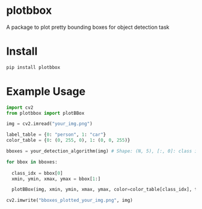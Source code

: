 # plotbbox
A package to plot pretty bounding boxes for object detection task





# Install
```python
pip install plotbbox
```

# Example Usage

```python
import cv2
from plotbbox import plotBBox

img = cv2.imread("your_img.png")

label_table = {0: "person", 1: "car"}
color_table = {0: (0, 255, 0), 1: (0, 0, 255)} 

bboxes = your_detection_algorithm(img) # Shape: (N, 5), [:, 0]: class index, [:, 1:]: xmin, ymin, xmax, ymax

for bbox in bboxes:
  
  class_idx = bbox[0]
  xmin, ymin, xmax, ymax = bbox[1:]

  plotBBox(img, xmin, ymin, xmax, ymax, color=color_table[class_idx], thickness=1, label=label_table[class_idx]) # plot bounding box on img

cv2.imwrite("bboxes_plotted_your_img.png", img)
```
